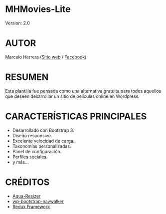 # MHMovies-Lite

Version: 2.0

# AUTOR

Marcelo Herrera ([Sitio web](http://www.marceloherrera.com.ar "Sitio web") / [Facebook](https://www.facebook.com/marcelofherrera87 "Facebook"))

# RESUMEN

Esta plantilla fue pensada como una alternativa gratuita para todos aquellos que deseen desarrollar un sitio de películas online en Wordpress.

# CARACTERÍSTICAS PRINCIPALES

+ Desarrollado con Bootstrap 3.
+ Diseño responsivo.
+ Excelente velocidad de carga.
+ Taxonomías personalizadas.
+ Panel de configuración.
+ Perfiles sociales.
+ y más...

# CRÉDITOS

+ [Aqua-Resizer](https://github.com/syamilmj/Aqua-Resizer "Aqua-Resizer")
+ [wp-bootstrap-navwalker](https://github.com/twittem/wp-bootstrap-navwalker "wp-bootstrap-navwalker")
+ [Redux Framework](https://github.com/ReduxFramework/redux-framework "Redux Framework")